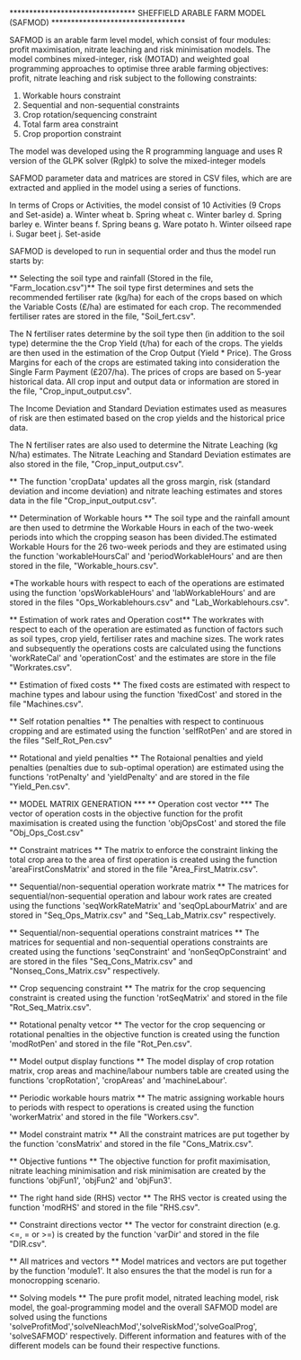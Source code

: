 ******************************** SHEFFIELD ARABLE FARM MODEL (SAFMOD) **********************************

SAFMOD is an arable farm level model, which consist of four modules: profit maximisation, nitrate leaching and 
risk minimisation models. The model combines mixed-integer, risk (MOTAD) and weighted goal programming approaches
to optimise three arable farming objectives: profit, nitrate leaching and risk subject to the following constraints:

1. Workable hours constraint
2. Sequential and non-sequential constraints
3. Crop rotation/sequencing constraint
4. Total farm area constraint
5. Crop proportion constraint

The model was developed using the R programming language and uses R version of the GLPK solver (Rglpk) to solve
the mixed-integer models

SAFMOD parameter data and matrices are stored in CSV files, which are are extracted and applied in the model using a 
series of functions.

In terms of Crops or Activities, the model consist of 10 Activities (9 Crops and Set-aside)
a. Winter wheat
b. Spring wheat
c. Winter barley
d. Spring barley
e. Winter beans 
f. Spring beans
g. Ware potato
h. Winter oilseed rape
i. Sugar beet
j. Set-aside

SAFMOD is developed to run in sequential order and thus the model run starts by:

** Selecting the soil type and rainfall (Stored in the file, "Farm_location.csv")**
The soil type first determines and sets the recommended fertiliser rate (kg/ha) for each of the crops
based on which the Variable Costs (£/ha) are estimated for each crop. The recommended fertiliser rates are 
stored in the file, "Soil_fert.csv".

The N fertiliser rates determine by the soil type then (in addition to the soil type) determine the
the Crop Yield (t/ha) for each of the crops. The yields are then used in the estimation of the Crop Output
(Yield * Price). The Gross Margins for each of the crops are estimated taking into consideration the Single
Farm Payment (£207/ha). The prices of crops are based on 5-year historical data. All crop input and output data or 
information are stored in the file, "Crop_input_output.csv".

The Income Deviation and Standard Deviation estimates used as measures of risk are then estimated based on the 
crop yields and the historical price data.

The N fertiliser rates are also used to determine the Nitrate Leaching (kg N/ha) estimates. The Nitrate Leaching and Standard
Deviation estimates are also stored in the file, "Crop_input_output.csv".

** The function 'cropData' updates all the gross margin, risk (standard deviation and income deviation) and nitrate leaching
estimates and stores data in the file "Crop_input_output.csv".

** Determination of Workable hours **
The soil type and the rainfall amount are then used to detrmine the Workable Hours in each of the two-week periods into which
the cropping season has been divided.The estimated Workable Hours for the 26 two-week periods and they are estimated using the function 'workableHoursCal' and 'periodWorkableHours' and are then stored in the file, "Workable_hours.csv". 

*The workable hours with respect to each of the operations are estimated using the function 'opsWorkableHours' and 
'labWorkableHours' and are stored in the files "Ops_Workablehours.csv" and "Lab_Workablehours.csv".

** Estimation of work rates and Operation cost**
The workrates with respect to each of the operation are estimated as function of factors such as soil types, crop yield,
fertiliser rates and machine sizes. The work rates and subsequently the operations costs are calculated 
using the functions 'workRateCal' and 'operationCost' and the estimates are store in the file "Workrates.csv".

** Estimation of fixed costs **
The fixed costs are estimated with respect to machine types and labour using the function 'fixedCost' and stored in the 
file "Machines.csv".

** Self rotation penalties **
The penalties with respect to continuous cropping and are estimated using the function 'selfRotPen' and are stored in the files "Self_Rot_Pen.csv"

** Rotational and yield penalties **
The Rotaional penalties and yield penalties (penalties due to sub-optimal operation) are estimated using the functions
'rotPenalty' and 'yieldPenalty' and are stored in the file "Yield_Pen.csv".

** MODEL MATRIX GENERATION ***
** Operation cost vector ***
The vector of operation costs in the objective function for the profit maximisation is created using the function 'objOpsCost'
and stored the file "Obj_Ops_Cost.csv"

** Constraint matrices **
The matrix to enforce the constraint linking the total crop area to the area of first operation is created using the
function 'areaFirstConsMatrix' and stored in the file "Area_First_Matrix.csv".

** Sequential/non-sequential operation workrate matrix **
The matrices for sequential/non-sequential operation and labour work rates are created using the functions
'seqWorkRateMatrix' and 'seqOpLabourMatrix' and are stored in "Seq_Ops_Matrix.csv" and "Seq_Lab_Matrix.csv" respectively.

** Sequential/non-sequential operations constraint matrices **
The matrices for sequential and non-sequential operations constraints are created using the functions 'seqConstraint' and 
'nonSeqOpConstraint' and are stored in the files "Seq_Cons_Matrix.csv" and "Nonseq_Cons_Matrix.csv" respectively.

** Crop sequencing constraint **
The matrix for the crop sequencing constraint is created using the function 'rotSeqMatrix' and stored in the file
"Rot_Seq_Matrix.csv".

** Rotational penalty vetcor **
The vector for the crop sequencing or rotational penalties in the objective function is created using the function 
'modRotPen' and stored in the file "Rot_Pen.csv".

** Model output display functions **
The model display of crop rotation matrix, crop areas and machine/labour numbers table are created using the functions
'cropRotation', 'cropAreas' and 'machineLabour'.

** Periodic workable hours matrix **
The matric assigning workable hours to periods with respect to operations is created using the function 'workerMatrix'
and stored in the file "Workers.csv".

** Model constraint matrix **
All the constraint matrices are put together by the function 'consMatrix' and stored in the file "Cons_Matrix.csv".

** Objective funtions **
The objective function for profit maximisation, nitrate leaching minimisation and risk minimisation are created 
by the functions 'objFun1', 'objFun2' and 'objFun3'.

** The right hand side (RHS) vector **
The RHS vector is created using the function 'modRHS' and stored in the file "RHS.csv".

** Constraint directions vector **
The vector for constraint direction (e.g. <=, = or >=) is created by the function 'varDir' and stored in the file "DIR.csv".

** All matrices and vectors **
Model matrices and vectors are put together by the function 'module1'. It also ensures the that the model is run for 
a monocropping scenario.

** Solving models **
The pure profit model, nitrated leaching model, risk model, the goal-programming model and the overall SAFMOD model are 
solved using the functions 'solveProfitMod','solveNleachMod','solveRiskMod','solveGoalProg',
'solveSAFMOD' respectively. Different information and features with of the different models can be found their respective 
functions.







